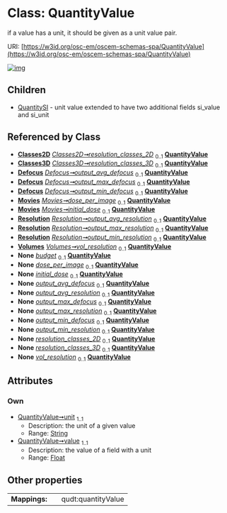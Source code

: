 
# Class: QuantityValue

if a value has a unit, it should be given as a unit value pair.

URI: [https://w3id.org/osc-em/oscem-schemas-spa/QuantityValue](https://w3id.org/osc-em/oscem-schemas-spa/QuantityValue)


[![img](https://yuml.me/diagram/nofunky;dir:TB/class/[Volumes],[Resolution],[Classes2D]++-%20resolution_classes_2D%200..1>[QuantityValue&#124;unit:string;value:float],[Classes3D]++-%20resolution_classes_3D%200..1>[QuantityValue],[Defocus]++-%20output_avg_defocus%200..1>[QuantityValue],[Defocus]++-%20output_max_defocus%200..1>[QuantityValue],[Defocus]++-%20output_min_defocus%200..1>[QuantityValue],[Movies]++-%20dose_per_image%200..1>[QuantityValue],[Movies]++-%20initial_dose%200..1>[QuantityValue],[Resolution]++-%20output_avg_resolution%200..1>[QuantityValue],[Resolution]++-%20output_max_resolution%200..1>[QuantityValue],[Resolution]++-%20output_min_resolution%200..1>[QuantityValue],[Volumes]++-%20vol_resolution%200..1>[QuantityValue],[Grant]++-%20budget%200..1>[QuantityValue],[Movies]++-%20dose_per_image(i)%200..1>[QuantityValue],[Movies]++-%20initial_dose(i)%200..1>[QuantityValue],[Defocus]++-%20output_avg_defocus(i)%200..1>[QuantityValue],[Resolution]++-%20output_avg_resolution(i)%200..1>[QuantityValue],[Defocus]++-%20output_max_defocus(i)%200..1>[QuantityValue],[Resolution]++-%20output_max_resolution(i)%200..1>[QuantityValue],[Defocus]++-%20output_min_defocus(i)%200..1>[QuantityValue],[Resolution]++-%20output_min_resolution(i)%200..1>[QuantityValue],[Classes2D]++-%20resolution_classes_2D(i)%200..1>[QuantityValue],[Classes3D]++-%20resolution_classes_3D(i)%200..1>[QuantityValue],[Volumes]++-%20vol_resolution(i)%200..1>[QuantityValue],[QuantityValue]^-[QuantitySI],[QuantitySI],[Movies],[Grant],[Defocus],[Classes3D],[Classes2D])](https://yuml.me/diagram/nofunky;dir:TB/class/[Volumes],[Resolution],[Classes2D]++-%20resolution_classes_2D%200..1>[QuantityValue&#124;unit:string;value:float],[Classes3D]++-%20resolution_classes_3D%200..1>[QuantityValue],[Defocus]++-%20output_avg_defocus%200..1>[QuantityValue],[Defocus]++-%20output_max_defocus%200..1>[QuantityValue],[Defocus]++-%20output_min_defocus%200..1>[QuantityValue],[Movies]++-%20dose_per_image%200..1>[QuantityValue],[Movies]++-%20initial_dose%200..1>[QuantityValue],[Resolution]++-%20output_avg_resolution%200..1>[QuantityValue],[Resolution]++-%20output_max_resolution%200..1>[QuantityValue],[Resolution]++-%20output_min_resolution%200..1>[QuantityValue],[Volumes]++-%20vol_resolution%200..1>[QuantityValue],[Grant]++-%20budget%200..1>[QuantityValue],[Movies]++-%20dose_per_image(i)%200..1>[QuantityValue],[Movies]++-%20initial_dose(i)%200..1>[QuantityValue],[Defocus]++-%20output_avg_defocus(i)%200..1>[QuantityValue],[Resolution]++-%20output_avg_resolution(i)%200..1>[QuantityValue],[Defocus]++-%20output_max_defocus(i)%200..1>[QuantityValue],[Resolution]++-%20output_max_resolution(i)%200..1>[QuantityValue],[Defocus]++-%20output_min_defocus(i)%200..1>[QuantityValue],[Resolution]++-%20output_min_resolution(i)%200..1>[QuantityValue],[Classes2D]++-%20resolution_classes_2D(i)%200..1>[QuantityValue],[Classes3D]++-%20resolution_classes_3D(i)%200..1>[QuantityValue],[Volumes]++-%20vol_resolution(i)%200..1>[QuantityValue],[QuantityValue]^-[QuantitySI],[QuantitySI],[Movies],[Grant],[Defocus],[Classes3D],[Classes2D])

## Children

 * [QuantitySI](QuantitySI.md) - unit value extended to have two additional fields si_value and si_unit

## Referenced by Class

 *  **[Classes2D](Classes2D.md)** *[Classes2D➞resolution_classes_2D](Classes2D_resolution_classes_2D.md)*  <sub>0..1</sub>  **[QuantityValue](QuantityValue.md)**
 *  **[Classes3D](Classes3D.md)** *[Classes3D➞resolution_classes_3D](Classes3D_resolution_classes_3D.md)*  <sub>0..1</sub>  **[QuantityValue](QuantityValue.md)**
 *  **[Defocus](Defocus.md)** *[Defocus➞output_avg_defocus](Defocus_output_avg_defocus.md)*  <sub>0..1</sub>  **[QuantityValue](QuantityValue.md)**
 *  **[Defocus](Defocus.md)** *[Defocus➞output_max_defocus](Defocus_output_max_defocus.md)*  <sub>0..1</sub>  **[QuantityValue](QuantityValue.md)**
 *  **[Defocus](Defocus.md)** *[Defocus➞output_min_defocus](Defocus_output_min_defocus.md)*  <sub>0..1</sub>  **[QuantityValue](QuantityValue.md)**
 *  **[Movies](Movies.md)** *[Movies➞dose_per_image](Movies_dose_per_image.md)*  <sub>0..1</sub>  **[QuantityValue](QuantityValue.md)**
 *  **[Movies](Movies.md)** *[Movies➞initial_dose](Movies_initial_dose.md)*  <sub>0..1</sub>  **[QuantityValue](QuantityValue.md)**
 *  **[Resolution](Resolution.md)** *[Resolution➞output_avg_resolution](Resolution_output_avg_resolution.md)*  <sub>0..1</sub>  **[QuantityValue](QuantityValue.md)**
 *  **[Resolution](Resolution.md)** *[Resolution➞output_max_resolution](Resolution_output_max_resolution.md)*  <sub>0..1</sub>  **[QuantityValue](QuantityValue.md)**
 *  **[Resolution](Resolution.md)** *[Resolution➞output_min_resolution](Resolution_output_min_resolution.md)*  <sub>0..1</sub>  **[QuantityValue](QuantityValue.md)**
 *  **[Volumes](Volumes.md)** *[Volumes➞vol_resolution](Volumes_vol_resolution.md)*  <sub>0..1</sub>  **[QuantityValue](QuantityValue.md)**
 *  **None** *[budget](budget.md)*  <sub>0..1</sub>  **[QuantityValue](QuantityValue.md)**
 *  **None** *[dose_per_image](dose_per_image.md)*  <sub>0..1</sub>  **[QuantityValue](QuantityValue.md)**
 *  **None** *[initial_dose](initial_dose.md)*  <sub>0..1</sub>  **[QuantityValue](QuantityValue.md)**
 *  **None** *[output_avg_defocus](output_avg_defocus.md)*  <sub>0..1</sub>  **[QuantityValue](QuantityValue.md)**
 *  **None** *[output_avg_resolution](output_avg_resolution.md)*  <sub>0..1</sub>  **[QuantityValue](QuantityValue.md)**
 *  **None** *[output_max_defocus](output_max_defocus.md)*  <sub>0..1</sub>  **[QuantityValue](QuantityValue.md)**
 *  **None** *[output_max_resolution](output_max_resolution.md)*  <sub>0..1</sub>  **[QuantityValue](QuantityValue.md)**
 *  **None** *[output_min_defocus](output_min_defocus.md)*  <sub>0..1</sub>  **[QuantityValue](QuantityValue.md)**
 *  **None** *[output_min_resolution](output_min_resolution.md)*  <sub>0..1</sub>  **[QuantityValue](QuantityValue.md)**
 *  **None** *[resolution_classes_2D](resolution_classes_2D.md)*  <sub>0..1</sub>  **[QuantityValue](QuantityValue.md)**
 *  **None** *[resolution_classes_3D](resolution_classes_3D.md)*  <sub>0..1</sub>  **[QuantityValue](QuantityValue.md)**
 *  **None** *[vol_resolution](vol_resolution.md)*  <sub>0..1</sub>  **[QuantityValue](QuantityValue.md)**

## Attributes


### Own

 * [QuantityValue➞unit](QuantityValue_unit.md)  <sub>1..1</sub>
     * Description: the unit of a given value
     * Range: [String](types/String.md)
 * [QuantityValue➞value](QuantityValue_value.md)  <sub>1..1</sub>
     * Description: the value of a field with a unit
     * Range: [Float](types/Float.md)

## Other properties

|  |  |  |
| --- | --- | --- |
| **Mappings:** | | qudt:quantityValue |